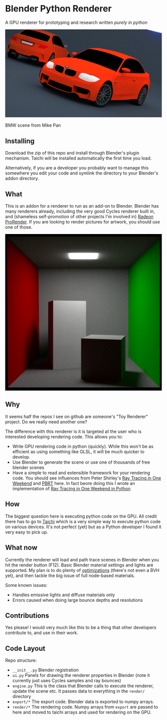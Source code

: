 # Blender Python Renderer
A GPU renderer for prototyping and research written *purely in python*

![BMW scene render!](/examples/bmw.png "BMW Scene")

BMW scene from Mike Pan

## Installing
Download the zip of this repo and install through Blender's plugin mechanism.  Taichi will be installed automatically the first time you load.  

Alternatively, if you are a developer you probably want to manage this somewhere you edit your code and symlink the directory to your Blender's addon directory.  

## What
This is an addon for a renderer to run as an add-on to Blender.  Blender has many renderers already, including the very good Cycles renderer built in, and (shameless self-promotion of other projects I'm involved in) [Radeon ProRender](https://github.com/GPUOpen-LibrariesAndSDKs/RadeonProRenderBlenderAddon).  If you are looking to render pictures for artwork, you should use one of those.

![Cornell Box Render!](/examples/cornell_box.png "Cornell Box")

## Why
It seems half the repos I see on github are someone's "Toy Renderer" project. Do we really need another one?

The difference with this renderer is it is targeted at the user who is interested developing rendering code.  This allows you to:
- Write GPU rendering code in python (quickly).  While this won't be as efficient as using something like GLSL, it will be much quicker to develop.
- Use Blender to generate the scene or use one of thousands of free blender scenes
- Have a simple to read and extensible framework for your rendering code. You should see influences from Peter Shirley's [Ray Tracing in One Weekend](https://raytracing.github.io/books/RayTracingInOneWeekend.html) and [PBRT](https://www.pbrt.org) here.  In fact beore doing this I wrote an implementation of [Ray Tracing in One Weekend in Python](https://github.com/bsavery/ray-tracing-one-weekend-taichi)

## How
The biggest question here is executing python code on the GPU. All credit there has to go to [Taichi](https://github.com/taichi-dev/taichi) which is a very simple way to execute python code on various devices.  It's not perfect (yet) but as a Python developer I found it very easy to pick up.

## What now
Currently the renderer will load and path trace scenes in Blender when you hit the render button (F12).  Basic Blender material settings and lights are supported.  My plan is to do plenty of [optimizations](https://github.com/bsavery/BlenderPythonRenderer/milestone/2) (there's not even a BVH yet), and then tackle the big issue of full node-based materials.

Some known issues:  
- Handles emissive lights and diffuse materials only
- Errors caused when doing large bounce depths and resolutions

## Contributions
Yes please! I would very much like this to be a thing that other developers contribute to, and use in their work.

## Code Layout
Repo structure:
- `__init__.py` Blender registration
- `ui.py` Panels for drawing the renderer properties in Blender (note it currently just uses Cycles samples and ray bounces)
- `engine.py` This is the class that Blender calls to execute the renderer, update the scene etc.  It passes data to everything in the `render/` directory
- `export/*` The export code.  Blender data is exported to numpy arrays. 
- `render/*` The rendering code.  Numpy arrays from `export` are passed to here and moved to taichi arrays and used for rendering on the GPU.
